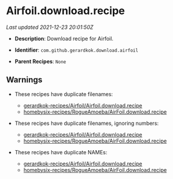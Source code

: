 # Airfoil.download.recipe

_Last updated 2021-12-23 20:01:50Z_

- **Description**: Download recipe for Airfoil.

- **Identifier**: `com.github.gerardkok.download.airfoil`

- **Parent Recipes**: `None`


## Warnings

- These recipes have duplicate filenames:
    - [gerardkok-recipes/Airfoil/Airfoil.download.recipe](/autopkg-dupe-tracker/gerardkok-recipes/Airfoil/Airfoil.download.recipe)
    - [homebysix-recipes/RogueAmoeba/AirFoil.download.recipe](/autopkg-dupe-tracker/homebysix-recipes/RogueAmoeba/AirFoil.download.recipe)

- These recipes have duplicate filenames, ignoring numbers:
    - [gerardkok-recipes/Airfoil/Airfoil.download.recipe](/autopkg-dupe-tracker/gerardkok-recipes/Airfoil/Airfoil.download.recipe)
    - [homebysix-recipes/RogueAmoeba/AirFoil.download.recipe](/autopkg-dupe-tracker/homebysix-recipes/RogueAmoeba/AirFoil.download.recipe)

- These recipes have duplicate NAMEs:
    - [gerardkok-recipes/Airfoil/Airfoil.download.recipe](/autopkg-dupe-tracker/gerardkok-recipes/Airfoil/Airfoil.download.recipe)
    - [homebysix-recipes/RogueAmoeba/AirFoil.download.recipe](/autopkg-dupe-tracker/homebysix-recipes/RogueAmoeba/AirFoil.download.recipe)